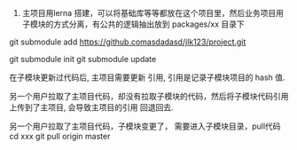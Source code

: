 1. 主项目用lerna 搭建，可以将基础库等等都放在这个项目里，然后业务项目用子模块的方式分离，有公共的逻辑抽出放到 packages/xx 目录下

<!-- 添加 git 子模块 命令 -->
git submodule add https://github.comasdadasd/jlk123/project.git

<!-- 新clone的主项目 拉取 子模块命令 -->
git submodule init
git submodule update

在子模块更新过代码后, 主项目需要更新 引用, 引用是记录子模块项目的 hash 值.

另一个用户拉取了主项目代码，却没有拉取子模块的代码，然后将子模块代码引用上传到了主项目, 会导致主项目的引用 回退回去.

另一个用户拉取了主项目代码，子模块变更了， 需要进入子模块目录，pull代码
cd xxx
git pull origin master